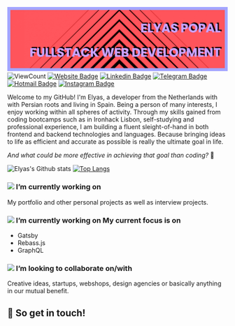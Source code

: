 ![](./images/banner.png)
![ViewCount](https://views.whatilearened.today/views/github/Elyas-Popal/Elyas-Popal.svg?cache=remove)
[![Website Badge](https://img.shields.io/badge/elyaspopal.com-%235d438a?style=flat-square&link=http://elyaspopal.com)](http://elyaspopal.com)
[![Linkedin Badge](https://img.shields.io/badge/-LinkedIn-blue?style=flat-square&logo=Linkedin&logoColor=white&link=https://www.linkedin.com/in/elyaspopal/)](https://www.linkedin.com/in/elyaspopal/)
[![Telegram Badge](https://img.shields.io/badge/-Telegram-1ca0f1?style=flat-square&labelColor=1ca0f1&logo=telegram&logoColor=white&https://t.me/elyas_popal)](https://t.me/elyas_popal)
[![Hotmail Badge](https://img.shields.io/badge/-Hotmail-0078D4?style=flat-square&logo=microsoft-outlook&logoColor=white&link=mailto:elyasp@outlook.com)](mailto:elyasp@outlook.com)
[![Instagram Badge](https://img.shields.io/badge/instagram-elyasium-ff69b4?style=flat-square&link=http://instagram.com/elyasium)](http://instagram.com/elyasium)

Welcome to my GitHub! I'm Elyas, a developer from the Netherlands with with Persian roots and living in Spain. Being a person of many interests, I enjoy working within all spheres of activity. Through my skills gained from coding bootcamps such as in Ironhack Lisbon, self-studying and professional experience, I am building a fluent sleight-of-hand in both frontend and backend technologies and languages.
Because bringing ideas to life as efficient and accurate as possible is really the ultimate goal in life.

_And what could be more effective in achieving that goal than coding?_ 🤖

![Elyas's Github stats](https://github-readme-stats.vercel.app/api?username=elyasp&show_icons=true&hide_border=true&theme=material-palenight) [![Top Langs](https://github-readme-stats.vercel.app/api/top-langs/?username=elyasp&layout=compact)](https://github.com/anuraghazra/github-readme-stats)

### <img src="https://media.giphy.com/media/WUlplcMpOCEmTGBtBW/giphy.gif" width="30"> I’m currently working on

My portfolio and other personal projects as well as interview projects.

### <img src="https://media.giphy.com/media/iIKrdvt54McJa/giphy.gif" width="30"> I’m currently working on My current focus is on

- Gatsby
- Rebass.js
- GraphQL

### <img src="https://media.giphy.com/media/l2vStc1Yuw24g0xqKH/giphy.gif" width="30"> I’m looking to collaborate on/with

Creative ideas, startups, webshops, design agencies or basically anything in our mutual benefit.

## 🔮 So get in touch!

